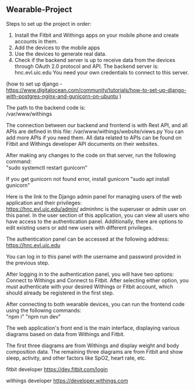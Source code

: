 ## Wearable-Project
Steps to set up the project in order:

1. Install the Fitbit and Withings apps on your mobile phone and create accounts in them.
2. Add the devices to the mobile apps
3. Use the devices to generate real data.
4. Check if the backend server is up to receive data from the devices through OAuth 2.0 protocol and API.
The backend server is:  
hnc.evl.uic.edu
You need your own credentials to connect to this server.

(how to set up django - https://www.digitalocean.com/community/tutorials/how-to-set-up-django-with-postgres-nginx-and-gunicorn-on-ubuntu )

The path to the backend code is:  
/var/www/withings

The connection between our backend and frontend is with Rest API, and all APIs are defined in this file:
/var/www/withings/website/views.py
You can add more APIs if you need them. All data related to APIs can be found on Fitbit and Withings developer API documents on their websites.

After making any changes to the code on that server, run the following command:  
"sudo systemctl restart gunicorn"

If you get gunicorn not found error, install gunicorn
"sudo apt install gunicorn"

Here is the link to the Django admin panel for managing users of the web application and their privileges:  
https://hnc.evl.uic.edu/admin/
adminhnc is the superuser or admin user on this panel. In the user section of this application, you can view all users who have access to the authentication panel. Additionally, there are options to edit existing users or add new users with different privileges.

The authentication panel can be accessed at the following address:  
https://hnc.evl.uic.edu

You can log in to this panel with the username and password provided in the previous step.

After logging in to the authentication panel, you will have two options: Connect to Withings and Connect to Fitbit. After selecting either option, you must authenticate with your desired Withings or Fitbit account, which should already be registered in the first step.

After connecting to both wearable devices, you can run the frontend code using the following commands:  
"npm i"
"npm run dev"

The web application's front end is the main interface, displaying various diagrams based on data from Withings and Fitbit.

The first three diagrams are from Withings and display weight and body composition data. The remaining three diagrams are from Fitbit and show sleep, activity, and other factors like SpO2, heart rate, etc.


fitbit developer 
https://dev.fitbit.com/login

withings developer
https://developer.withings.com